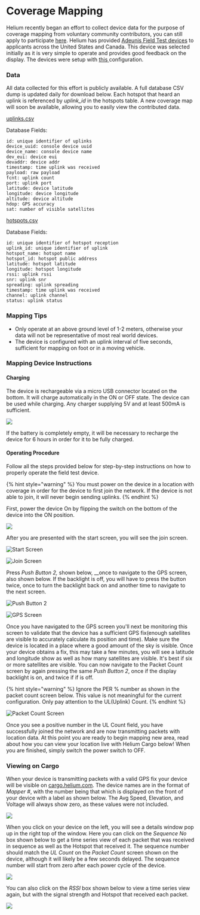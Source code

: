 # Coverage Mapping

Helium recently began an effort to collect device data for the purpose of coverage mapping from voluntary community contributors, you can still apply to participate [here](https://forms.gle/fivp522xsXVUD5mU9). Helium has provided [Adeunis Field Test devices](lorawan-devices/adeunis-field-test-device.md) to applicants across the United States and Canada.  This device was selected initially as it is very simple to operate and provides good feedback on the display. The devices were setup with [this ](https://developer.helium.com/devices/lorawan-devices/adeunis-field-test-device#device-configuration)configuration. 

### Data

All data collected for this effort is publicly available. A full database CSV dump is updated daily for download below. Each hotspot that heard an uplink is referenced by _uplink\_id_ in the hotspots table. A new coverage map will soon be available, allowing you to easily view the contributed data. 

[uplinks.csv](https://coverage-dumps.s3-us-west-2.amazonaws.com/daily-csv-dumps/uplinks.csv)

Database Fields:

```text
id: unique identifier of uplinks
device_uuid: console device uuid
device_name: console device name
dev_eui: device eui
devaddr: device addr
timestamp: time uplink was received
payload: raw payload
fcnt: uplink count
port: uplink port
latitude: device latitude
longitude: device longitude
altitude: device altitude
hdop: GPS accuracy
sat: number of visible satellites
```

[hotspots.csv](https://coverage-dumps.s3-us-west-2.amazonaws.com/daily-csv-dumps/hotspots.csv)

Database Fields:

```text
id: unique identifier of hotspot reception
uplink_id: unique identifier of uplink
hotspot_name: hotspot name
hotspot_id: hotspot public address
latitude: hotspot latitude
longitude: hotspot longitude
rssi: uplink rssi
snr: uplink snr
spreading: uplink spreading
timestamp: time uplink was received
channel: uplink channel
status: uplink status
```

### Mapping Tips

* Only operate at an above ground level of 1-2 meters, otherwise your data will not be representative of most real world devices.
* The device is configured with an uplink interval of five seconds, sufficient for mapping on foot or in a moving vehicle. 

### Mapping Device Instructions

#### Charging

The device is rechargeable via a micro USB connector located on the bottom. It will charge automatically in the ON or OFF state. The device can be used while charging.  Any charger supplying 5V and at least 500mA is sufficient. 

![](../.gitbook/assets/adeunis_charging.png)

If the battery is completely empty, it will be necessary to recharge the device for 6 hours in order for it to be fully charged.

#### Operating Procedure

Follow all the steps provided below for step-by-step instructions on how to properly operate the field test device.

{% hint style="warning" %}
You must power on the device in a location with coverage in order for the device to first join the network. If the device is not able to join, it will never begin sending uplinks. 
{% endhint %}

First, power the device On by flipping the switch on the bottom of the device into the ON position.

![](../.gitbook/assets/adeunis_rear_view.png)

After you are presented with the start screen, you will see the join screen.

![Start Screen](../.gitbook/assets/adeunis_start.png)

![Join Screen](../.gitbook/assets/adeunis_join.png)

Press _Push Button 2,_ shown below, __once to navigate to the GPS screen, also shown below. If the backlight is off, you will have to press the button twice, once to turn the backlight back on and another time to navigate to the next screen.

![Push Button 2](../.gitbook/assets/adeunis_push_button_two%20%281%29.png)

![GPS Screen](../.gitbook/assets/adeunis_gps.png)

Once you have navigated to the GPS screen you'll next be monitoring this screen to validate that the device has a sufficient GPS fix\(enough satellites are visible to accurately calculate its position and time\). Make sure the device is located in a place where a good amount of the sky is visible. Once your device obtains a fix, this may take a few minutes, you will see a latitude and longitude show as well as how many satellites are visible. It's best if six or more satellites are visible. You can now navigate to the Packet Count screen by again pressing the same _Push Button 2_, once if the display backlight is on, and twice if if is off.

{% hint style="warning" %}
Ignore the PER % number as shown in the packet count screen below. This value is not meaningful for the current configuration. Only pay attention to the UL\(Uplink\) Count.
{% endhint %}

![Packet Count Screen](../.gitbook/assets/adeunis_packet.png)

Once you see a positive number in the UL Count field, you have successfully joined the network and are now transmitting packets with location data. At this point you are ready to begin mapping new area, read about how you can view your location live with Helium Cargo below! When you are finished, simply switch the power switch to OFF.

### Viewing on Cargo

When your device is transmitting packets with a valid GPS fix your device will be visible on [cargo.helium.com](https://cargo.helium.com/). The device names are in the format of _Mapper \#_, with the number being that which is displayed on the front of your device with a label as shown below.  The Avg Speed, Elevation, and Voltage will always show zero, as these values were not included.

![](../.gitbook/assets/adeunis_cargo.png)

When you click on your device on the left, you will see a details window pop up in the right top of the window. Here you can click on the _Sequence No_ box shown below to get a time series view of each packet that was received in sequence as well as the Hotspot that received it. The sequence number should match the _UL Count_ on the _Packet Count_ screen shown on the device, although it will likely be a few seconds delayed. The sequence number will start from zero after each power cycle of the device.

![](../.gitbook/assets/adeunis_cargo_seq.png)

You can also click on the _RSSI_ box shown below to view a time series view again, but with the signal strength and Hotspot that received each packet. 

![](../.gitbook/assets/adeunis_cargo_rssi.png)



